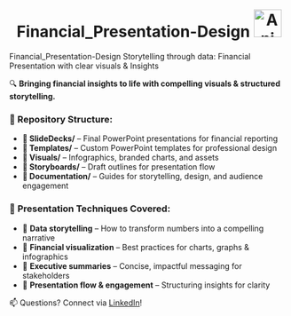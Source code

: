 
<h1 align="center">
  Financial_Presentation-Design <img src=
https://github.com/AnalyticSleuth/test-file/blob/6e1cd75edb90fd4f10abf1354f5b0aa4460249a0/images/social-media.gif
       alt="Animated Preview" width="50px">
</h1>
 
 Financial_Presentation-Design
Storytelling through data: Financial Presentation with clear visuals &amp; Insights

 
🔍 **Bringing financial insights to life with compelling visuals & structured storytelling.**  

### 📂 Repository Structure:
- **📂 SlideDecks/** – Final PowerPoint presentations for financial reporting  
- **📂 Templates/** – Custom PowerPoint templates for professional design  
- **📂 Visuals/** – Infographics, branded charts, and assets  
- **📂 Storyboards/** – Draft outlines for presentation flow  
- **📂 Documentation/** – Guides for storytelling, design, and audience engagement  

### 🎯 **Presentation Techniques Covered:**
- 🔹 **Data storytelling** – How to transform numbers into a compelling narrative  
- 🔹 **Financial visualization** – Best practices for charts, graphs & infographics  
- 🔹 **Executive summaries** – Concise, impactful messaging for stakeholders  
- 🔹 **Presentation flow & engagement** – Structuring insights for clarity  

📫 Questions? Connect via [LinkedIn](https://linkedin.com/in/shilla)!
